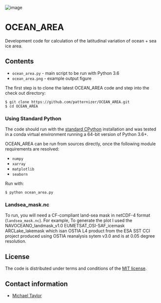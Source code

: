 ![image](https://user-images.githubusercontent.com/5902974/59154328-fe0c6300-8a67-11e9-9261-4d79fcf8ee94.png)

# OCEAN_AREA

Development code for calculation of the latitudinal variation of ocean + sea ice area.

## Contents

* `ocean_area.py` - main script to be run with Python 3.6
* `ocean_area.png` - example output figure

The first step is to clone the latest OCEAN_AREA code and step into the check out directory: 

    $ git clone https://github.com/patternizer/OCEAN_AREA.git
    $ cd OCEAN_AREA
    
### Using Standard Python 

The code should run with the [standard CPython](https://www.python.org/downloads/) installation and was tested in a conda virtual environment running a 64-bit version of Python 3.6+.

OCEAN_AREA can be run from sources directly, once the following module requirements are resolved:

* `numpy`
* `xarray`
* `matplotlib`
* `seaborn`

Run with:

    $ python ocean_area.py
        
### Landsea_mask.nc

To run, you will need a CF-compliant land-sea mask in netCDF-4 format (`landsea_mask.nc`). For example, To generate the plot I used the NAVOCEANO_landmask_v1.0 EUMETSAT_OSI-SAF_icemask ARCLake_lakemask which isan OSTIA L4 product from the ESA SST CCI project produced using OSTIA reanalysis sytem v3.0 and is at 0.05 degree resolution.

## License

The code is distributed under terms and conditions of the [MIT license](https://opensource.org/licenses/MIT).

## Contact information

* [Michael Taylor](https://patternizer.github.io/)